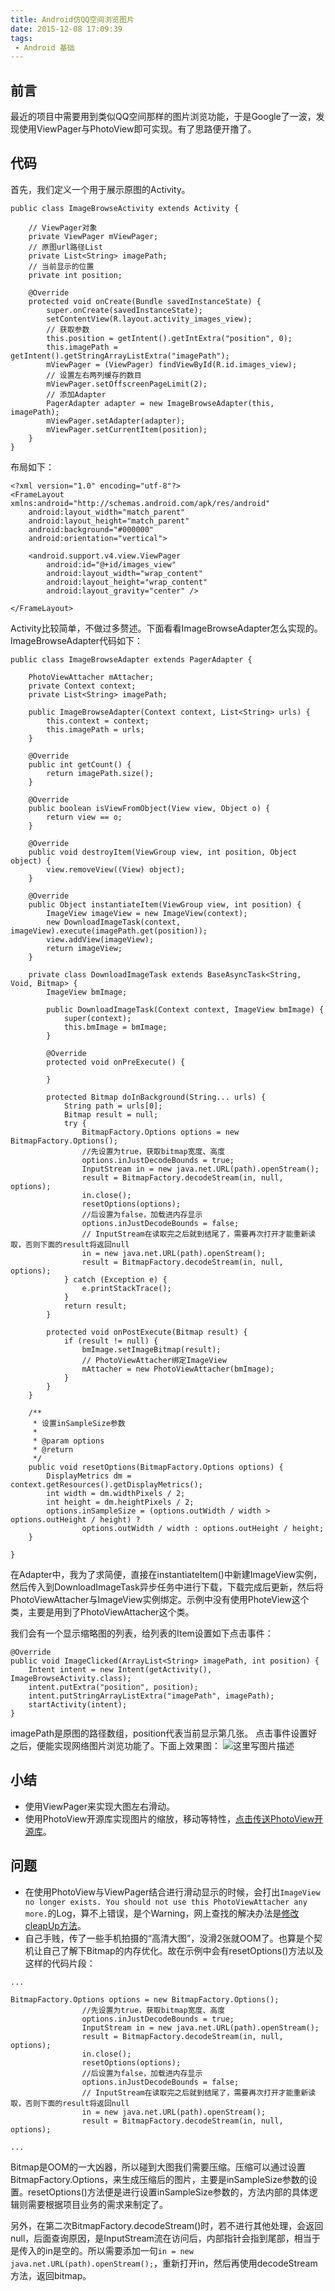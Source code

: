 ```yaml
---
title: Android仿QQ空间浏览图片
date: 2015-12-08 17:09:39
tags:
 - Android 基础
---
```


## 前言
最近的项目中需要用到类似QQ空间那样的图片浏览功能，于是Google了一波，发现使用ViewPager与PhotoView即可实现。有了思路便开撸了。

## 代码
首先，我们定义一个用于展示原图的Activity。
```
public class ImageBrowseActivity extends Activity {

    // ViewPager对象
    private ViewPager mViewPager;
    // 原图url路径List
    private List<String> imagePath;
    // 当前显示的位置
    private int position;

    @Override
    protected void onCreate(Bundle savedInstanceState) {
        super.onCreate(savedInstanceState);
        setContentView(R.layout.activity_images_view);
        // 获取参数
        this.position = getIntent().getIntExtra("position", 0);
        this.imagePath = getIntent().getStringArrayListExtra("imagePath");
        mViewPager = (ViewPager) findViewById(R.id.images_view);
        // 设置左右两列缓存的数目
        mViewPager.setOffscreenPageLimit(2);
        // 添加Adapter
        PagerAdapter adapter = new ImageBrowseAdapter(this, imagePath);
        mViewPager.setAdapter(adapter);
        mViewPager.setCurrentItem(position);
    }
}
```

<!--more-->

布局如下：
```
<?xml version="1.0" encoding="utf-8"?>
<FrameLayout xmlns:android="http://schemas.android.com/apk/res/android"
    android:layout_width="match_parent"
    android:layout_height="match_parent"
    android:background="#000000"
    android:orientation="vertical">

    <android.support.v4.view.ViewPager
        android:id="@+id/images_view"
        android:layout_width="wrap_content"
        android:layout_height="wrap_content"
        android:layout_gravity="center" />

</FrameLayout>
```
Activity比较简单，不做过多赘述。下面看看ImageBrowseAdapter怎么实现的。
ImageBrowseAdapter代码如下：
```
public class ImageBrowseAdapter extends PagerAdapter {

    PhotoViewAttacher mAttacher;
    private Context context;
    private List<String> imagePath;

    public ImageBrowseAdapter(Context context, List<String> urls) {
        this.context = context;
        this.imagePath = urls;
    }

    @Override
    public int getCount() {
        return imagePath.size();
    }

    @Override
    public boolean isViewFromObject(View view, Object o) {
        return view == o;
    }

    @Override
    public void destroyItem(ViewGroup view, int position, Object object) {
        view.removeView((View) object);
    }

    @Override
    public Object instantiateItem(ViewGroup view, int position) {
        ImageView imageView = new ImageView(context);
        new DownloadImageTask(context, imageView).execute(imagePath.get(position));
        view.addView(imageView);
        return imageView;
    }

    private class DownloadImageTask extends BaseAsyncTask<String, Void, Bitmap> {
        ImageView bmImage;

        public DownloadImageTask(Context context, ImageView bmImage) {
            super(context);
            this.bmImage = bmImage;
        }

        @Override
        protected void onPreExecute() {

        }

        protected Bitmap doInBackground(String... urls) {
            String path = urls[0];
            Bitmap result = null;
            try {
                BitmapFactory.Options options = new BitmapFactory.Options();
                //先设置为true，获取bitmap宽度、高度
                options.inJustDecodeBounds = true;
                InputStream in = new java.net.URL(path).openStream();
                result = BitmapFactory.decodeStream(in, null, options);
                in.close();
                resetOptions(options);
                //后设置为false，加载进内存显示
                options.inJustDecodeBounds = false;
                // InputStream在读取完之后就到结尾了，需要再次打开才能重新读取，否则下面的result将返回null
                in = new java.net.URL(path).openStream();
                result = BitmapFactory.decodeStream(in, null, options);
            } catch (Exception e) {
                e.printStackTrace();
            }
            return result;
        }

        protected void onPostExecute(Bitmap result) {
            if (result != null) {
                bmImage.setImageBitmap(result);
                // PhotoViewAttacher绑定ImageView
                mAttacher = new PhotoViewAttacher(bmImage);
            }
        }
    }

    /**
     * 设置inSampleSize参数
     *
     * @param options
     * @return
     */
    public void resetOptions(BitmapFactory.Options options) {
        DisplayMetrics dm = context.getResources().getDisplayMetrics();
        int width = dm.widthPixels / 2;
        int height = dm.heightPixels / 2;
        options.inSampleSize = (options.outWidth / width > options.outHeight / height) ?
                options.outWidth / width : options.outHeight / height;
    }

}
```
在Adapter中，我为了求简便，直接在instantiateItem()中新建ImageView实例，然后传入到DownloadImageTask异步任务中进行下载，下载完成后更新，然后将PhotoViewAttacher与ImageView实例绑定。示例中没有使用PhoteView这个类，主要是用到了PhotoViewAttacher这个类。

我们会有一个显示缩略图的列表，给列表的Item设置如下点击事件：
```
@Override
public void ImageClicked(ArrayList<String> imagePath, int position) {
    Intent intent = new Intent(getActivity(), ImageBrowseActivity.class);
    intent.putExtra("position", position);
    intent.putStringArrayListExtra("imagePath", imagePath);
    startActivity(intent);
}
```
imagePath是原图的路径数组，position代表当前显示第几张。
点击事件设置好之后，便能实现网络图片浏览功能了。下面上效果图：
![这里写图片描述](https://images-1258496336.cos.ap-chengdu.myqcloud.com/2015/12/picture-view1.png)

## 小结

 - 使用ViewPager来实现大图左右滑动。
 - 使用PhotoView开源库实现图片的缩放，移动等特性，[点击传送PhotoView开源库](https://github.com/chrisbanes/PhotoView)。

## 问题

 - 在使用PhotoView与ViewPager结合进行滑动显示的时候，会打出``ImageView no longer exists. You should not use this PhotoViewAttacher any more.``的Log，算不上错误，是个Warning，网上查找的解决办法是[修改cleapUp方法](https://github.com/chrisbanes/PhotoView/issues/67)。
 - 自己手贱，传了一些手机拍摄的“高清大图”，没滑2张就OOM了。也算是个契机让自己了解下Bitmap的内存优化。故在示例中会有resetOptions()方法以及这样的代码片段：
```
...

BitmapFactory.Options options = new BitmapFactory.Options();
                //先设置为true，获取bitmap宽度、高度
                options.inJustDecodeBounds = true;
                InputStream in = new java.net.URL(path).openStream();
                result = BitmapFactory.decodeStream(in, null, options);
                in.close();
                resetOptions(options);
                //后设置为false，加载进内存显示
                options.inJustDecodeBounds = false;
                // InputStream在读取完之后就到结尾了，需要再次打开才能重新读取，否则下面的result将返回null
                in = new java.net.URL(path).openStream();
                result = BitmapFactory.decodeStream(in, null, options);

...
```
Bitmap是OOM的一大凶器，所以碰到大图我们需要压缩。压缩可以通过设置BitmapFactory.Options，来生成压缩后的图片，主要是inSampleSize参数的设置。resetOptions()方法便是进行设置inSampleSize参数的，方法内部的具体逻辑则需要根据项目业务的需求来制定了。

另外，在第二次BitmapFactory.decodeStream()时，若不进行其他处理，会返回null，后面查询原因，是InputStream流在访问后，内部指针会指到尾部，相当于是传入的in是空的。所以需要添加一句``in = new java.net.URL(path).openStream();``，重新打开in，然后再使用decodeStream方法，返回bitmap。
